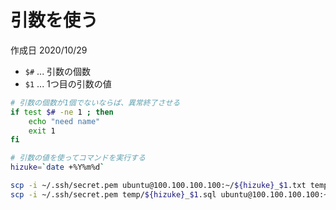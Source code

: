 # 引数を使う

作成日 2020/10/29

- `$#` ... 引数の個数
- `$1` ... 1つ目の引数の値

```bash
# 引数の個数が1個でないならば、異常終了させる
if test $# -ne 1 ; then
    echo "need name"
    exit 1
fi

# 引数の値を使ってコマンドを実行する
hizuke=`date +%Y%m%d`

scp -i ~/.ssh/secret.pem ubuntu@100.100.100.100:~/${hizuke}_$1.txt temp/
scp -i ~/.ssh/secret.pem temp/${hizuke}_$1.sql ubuntu@100.100.100.100:~/
```
